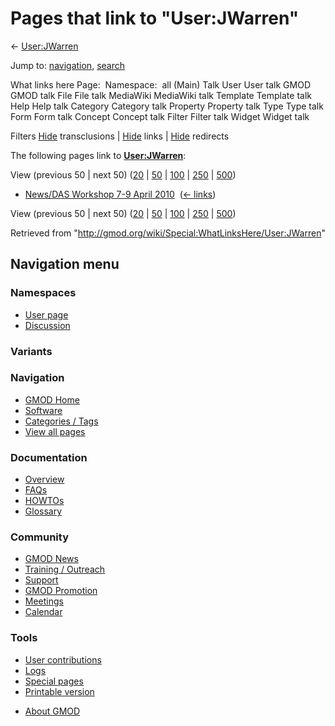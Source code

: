 <div id="mw-page-base" class="noprint">

</div>

<div id="mw-head-base" class="noprint">

</div>

<div id="content" class="mw-body" role="main">

<span id="top"></span>

<div id="mw-js-message" style="display:none;">

</div>



# <span dir="auto">Pages that link to "User:JWarren"</span>

<div id="bodyContent">

<div id="contentSub">

← [User:JWarren](/wiki/User:JWarren "User:JWarren")

</div>

<div id="jump-to-nav" class="mw-jump">

Jump to: [navigation](#mw-navigation), [search](#p-search)

</div>

<div id="mw-content-text">

What links here Page:  Namespace:  all (Main) Talk User User talk GMOD
GMOD talk File File talk MediaWiki MediaWiki talk Template Template talk
Help Help talk Category Category talk Property Property talk Type Type
talk Form Form talk Concept Concept talk Filter Filter talk Widget
Widget talk

Filters
[Hide](/mediawiki/index.php?title=Special:WhatLinksHere/User:JWarren&hidetrans=1 "Special:WhatLinksHere/User:JWarren")
transclusions \|
[Hide](/mediawiki/index.php?title=Special:WhatLinksHere/User:JWarren&hidelinks=1 "Special:WhatLinksHere/User:JWarren")
links \|
[Hide](/mediawiki/index.php?title=Special:WhatLinksHere/User:JWarren&hideredirs=1 "Special:WhatLinksHere/User:JWarren")
redirects

The following pages link to
**[User:JWarren](/wiki/User:JWarren "User:JWarren")**:

View (previous 50 \| next 50)
([20](/mediawiki/index.php?title=Special:WhatLinksHere/User:JWarren&limit=20 "Special:WhatLinksHere/User:JWarren")
\|
[50](/mediawiki/index.php?title=Special:WhatLinksHere/User:JWarren&limit=50 "Special:WhatLinksHere/User:JWarren")
\|
[100](/mediawiki/index.php?title=Special:WhatLinksHere/User:JWarren&limit=100 "Special:WhatLinksHere/User:JWarren")
\|
[250](/mediawiki/index.php?title=Special:WhatLinksHere/User:JWarren&limit=250 "Special:WhatLinksHere/User:JWarren")
\|
[500](/mediawiki/index.php?title=Special:WhatLinksHere/User:JWarren&limit=500 "Special:WhatLinksHere/User:JWarren"))

- [News/DAS Workshop 7-9 April
  2010](/wiki/News/DAS_Workshop_7-9_April_2010 "News/DAS Workshop 7-9 April 2010")
  ‎ <span class="mw-whatlinkshere-tools">([←
  links](/mediawiki/index.php?title=Special:WhatLinksHere&target=News%2FDAS+Workshop+7-9+April+2010 "Special:WhatLinksHere"))</span>

View (previous 50 \| next 50)
([20](/mediawiki/index.php?title=Special:WhatLinksHere/User:JWarren&limit=20 "Special:WhatLinksHere/User:JWarren")
\|
[50](/mediawiki/index.php?title=Special:WhatLinksHere/User:JWarren&limit=50 "Special:WhatLinksHere/User:JWarren")
\|
[100](/mediawiki/index.php?title=Special:WhatLinksHere/User:JWarren&limit=100 "Special:WhatLinksHere/User:JWarren")
\|
[250](/mediawiki/index.php?title=Special:WhatLinksHere/User:JWarren&limit=250 "Special:WhatLinksHere/User:JWarren")
\|
[500](/mediawiki/index.php?title=Special:WhatLinksHere/User:JWarren&limit=500 "Special:WhatLinksHere/User:JWarren"))

</div>

<div class="printfooter">

Retrieved from
"<http://gmod.org/wiki/Special:WhatLinksHere/User:JWarren>"

</div>

<div id="catlinks" class="catlinks catlinks-allhidden">

</div>

<div class="visualClear">

</div>

</div>

</div>

<div id="mw-navigation">

## Navigation menu

<div id="mw-head">



<div id="left-navigation">

<div id="p-namespaces" class="vectorTabs" role="navigation"
aria-labelledby="p-namespaces-label">

### Namespaces

- <span id="ca-nstab-user"><a href="/wiki/User:JWarren" accesskey="c"
  title="View the user page [c]">User page</a></span>
- <span id="ca-talk"><a
  href="/mediawiki/index.php?title=User_talk:JWarren&amp;action=edit&amp;redlink=1"
  accesskey="t"
  title="Discussion about the content page [t]">Discussion</a></span>

</div>

<div id="p-variants" class="vectorMenu emptyPortlet" role="navigation"
aria-labelledby="p-variants-label">

### 

### Variants[](#)

<div class="menu">

</div>

</div>

</div>

<div id="right-navigation">





</div>



</div>

</div>

</div>

<div id="mw-panel">

<div id="p-logo" role="banner">

<a href="/wiki/Main_Page"
style="background-image: url(http://gmod.org/images/GMOD-cogs.png);"
title="Visit the main page"></a>

</div>

<div id="p-Navigation" class="portal" role="navigation"
aria-labelledby="p-Navigation-label">

### Navigation

<div class="body">

- <span id="n-GMOD-Home">[GMOD Home](/wiki/Main_Page)</span>
- <span id="n-Software">[Software](/wiki/GMOD_Components)</span>
- <span id="n-Categories-.2F-Tags">[Categories /
  Tags](/wiki/Categories)</span>
- <span id="n-View-all-pages">[View all
  pages](/wiki/Special:AllPages)</span>

</div>

</div>

<div id="p-Documentation" class="portal" role="navigation"
aria-labelledby="p-Documentation-label">

### Documentation

<div class="body">

- <span id="n-Overview">[Overview](/wiki/Overview)</span>
- <span id="n-FAQs">[FAQs](/wiki/Category:FAQ)</span>
- <span id="n-HOWTOs">[HOWTOs](/wiki/Category:HOWTO)</span>
- <span id="n-Glossary">[Glossary](/wiki/Glossary)</span>

</div>

</div>

<div id="p-Community" class="portal" role="navigation"
aria-labelledby="p-Community-label">

### Community

<div class="body">

- <span id="n-GMOD-News">[GMOD News](/wiki/GMOD_News)</span>
- <span id="n-Training-.2F-Outreach">[Training /
  Outreach](/wiki/Training_and_Outreach)</span>
- <span id="n-Support">[Support](/wiki/Support)</span>
- <span id="n-GMOD-Promotion">[GMOD
  Promotion](/wiki/GMOD_Promotion)</span>
- <span id="n-Meetings">[Meetings](/wiki/Meetings)</span>
- <span id="n-Calendar">[Calendar](/wiki/Calendar)</span>

</div>

</div>

<div id="p-tb" class="portal" role="navigation"
aria-labelledby="p-tb-label">

### Tools

<div class="body">

- <span id="t-contributions">[User
  contributions](/wiki/Special:Contributions/JWarren "A list of contributions of this user")</span>
- <span id="t-log">[Logs](/wiki/Special:Log/JWarren)</span>
- <span id="t-specialpages"><a href="/wiki/Special:SpecialPages" accesskey="q"
  title="A list of all special pages [q]">Special pages</a></span>
- <span id="t-print"><a
  href="/mediawiki/index.php?title=Special:WhatLinksHere/User:JWarren&amp;printable=yes"
  rel="alternate" accesskey="p"
  title="Printable version of this page [p]">Printable version</a></span>

</div>

</div>

</div>

</div>

<div id="footer" role="contentinfo">

- <span id="footer-places-about">[About
  GMOD](/wiki/GMOD:About "GMOD:About")</span>

<!-- -->






</div>
